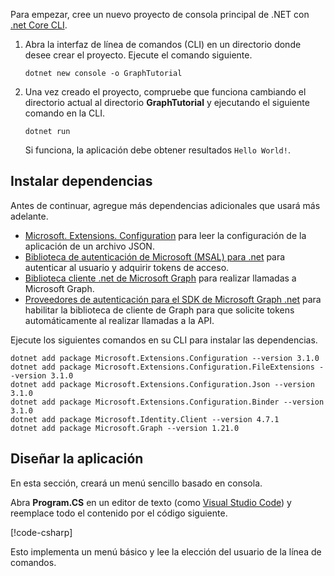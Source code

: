 <!-- markdownlint-disable MD002 MD041 -->

Para empezar, cree un nuevo proyecto de consola principal de .NET con [.net Core CLI](/dotnet/core/tools/?tabs=netcore2x).

1. Abra la interfaz de línea de comandos (CLI) en un directorio donde desee crear el proyecto. Ejecute el comando siguiente.

    ```Shell
    dotnet new console -o GraphTutorial
    ```

1. Una vez creado el proyecto, compruebe que funciona cambiando el directorio actual al directorio **GraphTutorial** y ejecutando el siguiente comando en la CLI.

    ```Shell
    dotnet run
    ```

    Si funciona, la aplicación debe obtener resultados `Hello World!`.

## <a name="install-dependencies"></a>Instalar dependencias

Antes de continuar, agregue más dependencias adicionales que usará más adelante.

- [Microsoft. Extensions. Configuration](https://github.com/aspnet/Extensions) para leer la configuración de la aplicación de un archivo JSON.
- [Biblioteca de autenticación de Microsoft (MSAL) para .net](https://github.com/AzureAD/microsoft-authentication-library-for-dotnet) para autenticar al usuario y adquirir tokens de acceso.
- [Biblioteca cliente .net de Microsoft Graph](https://github.com/microsoftgraph/msgraph-sdk-dotnet) para realizar llamadas a Microsoft Graph.
- [Proveedores de autenticación para el SDK de Microsoft Graph .net](https://github.com/microsoftgraph/msgraph-sdk-dotnet-auth) para habilitar la biblioteca de cliente de Graph para que solicite tokens automáticamente al realizar llamadas a la API.

Ejecute los siguientes comandos en su CLI para instalar las dependencias.

```Shell
dotnet add package Microsoft.Extensions.Configuration --version 3.1.0
dotnet add package Microsoft.Extensions.Configuration.FileExtensions --version 3.1.0
dotnet add package Microsoft.Extensions.Configuration.Json --version 3.1.0
dotnet add package Microsoft.Extensions.Configuration.Binder --version 3.1.0
dotnet add package Microsoft.Identity.Client --version 4.7.1
dotnet add package Microsoft.Graph --version 1.21.0
```

## <a name="design-the-app"></a>Diseñar la aplicación

En esta sección, creará un menú sencillo basado en consola.

Abra **Program.CS** en un editor de texto (como [Visual Studio Code](https://code.visualstudio.com/)) y reemplace todo el contenido por el código siguiente.

[!code-csharp[](../demos/01-create-app/GraphTutorial/Program.cs)]

Esto implementa un menú básico y lee la elección del usuario de la línea de comandos.
